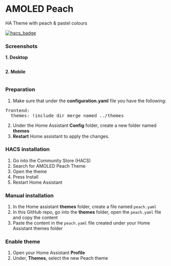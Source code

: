 # AMOLED Peach
HA Theme with peach & pastel colours

[![hacs_badge](https://img.shields.io/badge/HACS-Default-orange.svg?style=for-the-badge)](https://github.com/custom-components/hacs)

### Screenshots
**1. Desktop**
<p align="center">
  <img src="">
</p>

**2. Mobile**
<p align="center">
  <img src="">
</p>

### Preparation
1. Make sure that under the **configuration.yaml** file you have the following:

<pre>
frontend:
  themes: !include_dir_merge_named ../themes
</pre>

2. Under the Home Assistant **Config** folder, create a new folder named **themes**
3. **Restart** Home assistant to apply the changes. 

### HACS installation
1. Go into the Community Store (HACS)
2. Search for AMOLED Peach Theme
3. Open the theme
4. Press Install
5. Restart Home Assistant

### Manual installation
1. In the Home assistant **themes** folder, create a file named `peach.yaml`
2. In this GitHub repo, go into the **themes** folder, open the `peach.yaml` file and copy the content
3. Paste the content in the `peach.yaml` file created under your Home Assistant themes folder

### Enable theme
1. Open your Home Assistant **Profile**
2. Under, **Themes**, select the new Peach theme

